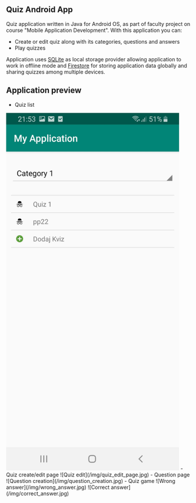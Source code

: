 ## Quiz Android App

Quiz application written in Java for Android OS, as part of faculty project on course "Mobile Application Development". With this application you can:

 - Create or edit quiz along with its categories, questions and answers
 - Play quizzes
 
Application uses [SQLite](https://www.sqlite.org/index.html) as local storage provider allowing application to work in offline mode and [Firestore](https://firebase.google.com/docs/firestore) for storing application data globally and sharing quizzes among multiple devices.

## Application preview

- Quiz list
<img src="/img/quiz_list.jpg" width="470" height="970" />
- Quiz create/edit page
![Quiz edit](/img/quiz_edit_page.jpg)
- Question page
![Question creation](/img/question_creation.jpg)
- Quiz game 
![Wrong answer](/img/wrong_answer.jpg)
![Correct answer](/img/correct_answer.jpg)
